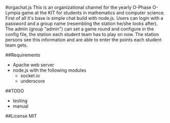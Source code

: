 #orgachat.js
This is an organizational channel for the yearly O-Phase O-Lympia game at the KIT for students in mathematics and computer science.
First of all it's base is simple chat build with node.js. Users can login with a password and a group name (resembling the station he/she looks after).
The admin (group "admin") can set a game round and configure in the config file, the station each student team has to play on now. The station persons see this information and are able to enter the points each student team gets.

##Requirements
- Apache web server
- node.js with the following modules
	- socket.io
	- underscore

##TODO
- testing
- manual

##License
MIT
